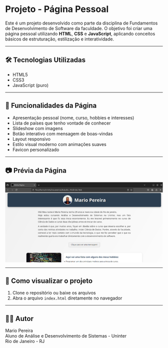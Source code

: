 # Projeto - Página Pessoal

Este é um projeto desenvolvido como parte da disciplina de Fundamentos de Desenvolvimento de Software da faculdade. O objetivo foi criar uma página pessoal utilizando **HTML**, **CSS** e **JavaScript**, aplicando conceitos básicos de estruturação, estilização e interatividade.

---

## 🛠️ Tecnologias Utilizadas

- HTML5
- CSS3
- JavaScript (puro)

---

## 🎨 Funcionalidades da Página

- Apresentação pessoal (nome, curso, hobbies e interesses)
- Lista de países que tenho vontade de conhecer
- Slideshow com imagens
- Botão interativo com mensagem de boas-vindas
- Layout responsivo
- Estilo visual moderno com animações suaves
- Favicon personalizado

---

## 📷 Prévia da Página

<img src="imagens/screenshot.png" alt="Screenshot da página" width="600">


---

## 🚀 Como visualizar o projeto

1. Clone o repositório ou baixe os arquivos
2. Abra o arquivo `index.html` diretamente no navegador

---

## 👨‍💻 Autor

Mario Pereira  
Aluno de Análise e Desenvolvimento de Sistemas - Uninter  
Rio de Janeiro - RJ  
